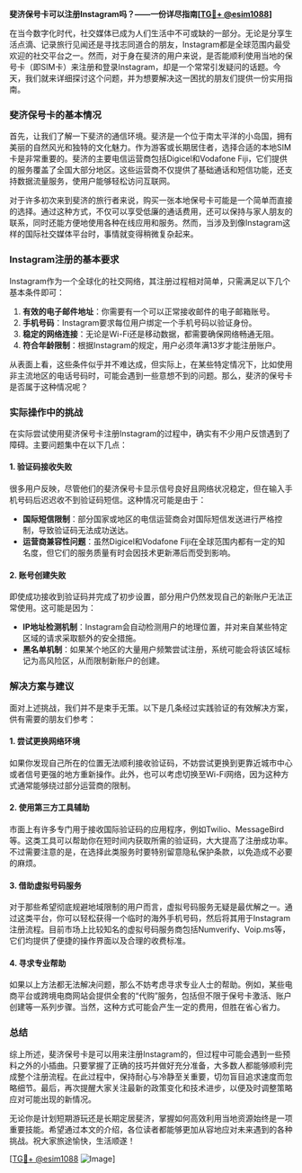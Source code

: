 **斐济保号卡可以注册Instagram吗？——一份详尽指南[[TG💪+ @esim1088](https://t.me/s/esim1088)]**

在当今数字化时代，社交媒体已成为人们生活中不可或缺的一部分。无论是分享生活点滴、记录旅行见闻还是寻找志同道合的朋友，Instagram都是全球范围内最受欢迎的社交平台之一。然而，对于身在斐济的用户来说，是否能顺利使用当地的保号卡（即SIM卡）来注册和登录Instagram，却是一个常常引发疑问的话题。今天，我们就来详细探讨这个问题，并为想要解决这一困扰的朋友们提供一份实用指南。

### 斐济保号卡的基本情况

首先，让我们了解一下斐济的通信环境。斐济是一个位于南太平洋的小岛国，拥有美丽的自然风光和独特的文化魅力。作为游客或长期居住者，选择合适的本地SIM卡是非常重要的。斐济的主要电信运营商包括Digicel和Vodafone Fiji，它们提供的服务覆盖了全国大部分地区。这些运营商不仅提供了基础通话和短信功能，还支持数据流量服务，使用户能够轻松访问互联网。

对于许多初次来到斐济的旅行者来说，购买一张本地保号卡可能是一个简单而直接的选择。通过这种方式，不仅可以享受低廉的通话费用，还可以保持与家人朋友的联系，同时还能方便地使用各种在线应用和服务。然而，当涉及到像Instagram这样的国际社交媒体平台时，事情就变得稍微复杂起来。

### Instagram注册的基本要求

Instagram作为一个全球化的社交网络，其注册过程相对简单，只需满足以下几个基本条件即可：

1. **有效的电子邮件地址**：你需要有一个可以正常接收邮件的电子邮箱账号。
2. **手机号码**：Instagram要求每位用户绑定一个手机号码以验证身份。
3. **稳定的网络连接**：无论是Wi-Fi还是移动数据，都需要确保网络畅通无阻。
4. **符合年龄限制**：根据Instagram的规定，用户必须年满13岁才能注册账户。

从表面上看，这些条件似乎并不难达成，但实际上，在某些特定情况下，比如使用非主流地区的电话号码时，可能会遇到一些意想不到的问题。那么，斐济的保号卡是否属于这种情况呢？

### 实际操作中的挑战

在实际尝试使用斐济保号卡注册Instagram的过程中，确实有不少用户反馈遇到了障碍。主要问题集中在以下几点：

#### 1. 验证码接收失败
很多用户反映，尽管他们的斐济保号卡显示信号良好且网络状况稳定，但在输入手机号码后迟迟收不到验证码短信。这种情况可能是由于：
- **国际短信限制**：部分国家或地区的电信运营商会对国际短信发送进行严格控制，导致验证码无法成功送达。
- **运营商兼容性问题**：虽然Digicel和Vodafone Fiji在全球范围内都有一定的知名度，但它们的服务质量有时会因技术更新滞后而受到影响。

#### 2. 账号创建失败
即使成功接收到验证码并完成了初步设置，部分用户仍然发现自己的新账户无法正常使用。这可能是因为：
- **IP地址检测机制**：Instagram会自动检测用户的地理位置，并对来自某些特定区域的请求采取额外的安全措施。
- **黑名单机制**：如果某个地区的大量用户频繁尝试注册，系统可能会将该区域标记为高风险区，从而限制新账户的创建。

### 解决方案与建议

面对上述挑战，我们并不是束手无策。以下是几条经过实践验证的有效解决方案，供有需要的朋友们参考：

#### 1. 尝试更换网络环境
如果你发现自己所在的位置无法顺利接收验证码，不妨尝试更换到更靠近城市中心或者信号更强的地方重新操作。此外，也可以考虑切换至Wi-Fi网络，因为这种方式通常能够绕过部分运营商的限制。

#### 2. 使用第三方工具辅助
市面上有许多专门用于接收国际验证码的应用程序，例如Twilio、MessageBird等。这类工具可以帮助你在短时间内获取所需的验证码，大大提高了注册成功率。不过需要注意的是，在选择此类服务时要特别留意隐私保护条款，以免造成不必要的麻烦。

#### 3. 借助虚拟号码服务
对于那些希望彻底规避地域限制的用户而言，虚拟号码服务无疑是最优解之一。通过这类平台，你可以轻松获得一个临时的海外手机号码，然后将其用于Instagram注册流程。目前市场上比较知名的虚拟号码服务商包括Numverify、Voip.ms等，它们均提供了便捷的操作界面以及合理的收费标准。

#### 4. 寻求专业帮助
如果以上方法都无法解决问题，那么不妨考虑寻求专业人士的帮助。例如，某些电商平台或跨境电商网站会提供全套的“代购”服务，包括但不限于保号卡激活、账户创建等一系列步骤。当然，这种方式可能会产生一定的费用，但胜在省心省力。

### 总结

综上所述，斐济保号卡是可以用来注册Instagram的，但过程中可能会遇到一些预料之外的小插曲。只要掌握了正确的技巧并做好充分准备，大多数人都能够顺利完成整个注册流程。在此过程中，保持耐心与冷静至关重要，切勿盲目追求速度而忽略细节。最后，再次提醒大家关注最新的政策变化和技术进步，以便及时调整策略应对可能出现的新情况。

无论你是计划短期游玩还是长期定居斐济，掌握如何高效利用当地资源始终是一项重要技能。希望通过本文的介绍，各位读者都能够更加从容地应对未来遇到的各种挑战。祝大家旅途愉快，生活顺遂！

[[TG💪+ @esim1088](https://t.me/s/esim1088) ![Image](https://i.postimg.cc/4NQfJmqS/Snipaste-2025-05-13-00-14-12.png)]